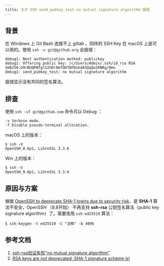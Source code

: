 ```yaml
---
title: 关于 SSH send_pubkey_test no mutual signature algorithm 报错
---
```


## 背景
在 Windows 上 Git Bash 连接不上 gitlab 。同样的 SSH Key 在 macOS 上是可以用的。使用 `ssh -v git@github.org` 会报错：

```
debug1: Next authentication method: publickey
debug1: Offering public key: /c/Users/Admin/.ssh/id_rsa RSA SHA256:G9rBUQPNfglSIhDr8mfQO7QFDxk4ASQqQo2KNRg/0mo
debug1: send_pubkey_test: no mutual signature algorithm
```

报错显示没有共同的签名算法。

## 排查

使用 `ssh -vT git@github.com` 命令可以 Debug ：

```
-v Verbose mode. 
-T Disable pseudo-terminal allocation.
```

macOS 上的版本：

```
$ ssh -V
OpenSSH_8.6p1, LibreSSL 3.3.6
```

Win 上的版本：

```
$ ssh -V
OpenSSH_9.0p1, LibreSSL 3.3.6
```

## 原因与方案
根据 [OpenSSH to deprecate SHA-1 logins due to security risk](https://www.zdnet.com/article/openssh-to-deprecate-sha-1-logins-due-to-security-risk/)，是 **SHA-1** 算法不安全，OpenSSH （8.8开始） 不再支持 **ssh-rsa** 公钥签名算法（public key signature algorithm）了。需要改用 `ssh-ed25519` 算法：

```
$ ssh-keygen -t ed25519 -C "注释" -b 4096
```

## 参考文档
1. [ssh-rsa验证失败"no mutual signature algorithm"](https://zhuanlan.zhihu.com/p/419745598)
2. [RSA keys are not deprecated; SHA-1 signature scheme is!](https://ikarus.sg/rsa-is-not-dead/)